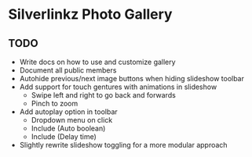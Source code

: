 Silverlinkz Photo Gallery
=========================

## TODO

* Write docs on how to use and customize gallery
* Document all public members
* Autohide previous/next image buttons when hiding slideshow toolbar
* Add support for touch gentures with animations in slideshow
  * Swipe left and right to go back and forwards
  * Pinch to zoom
* Add autoplay option in toolbar
  * Dropdown menu on click
  * Include (Auto boolean)
  * Include (Delay time)
* Slightly rewrite slideshow toggling for a more modular approach
